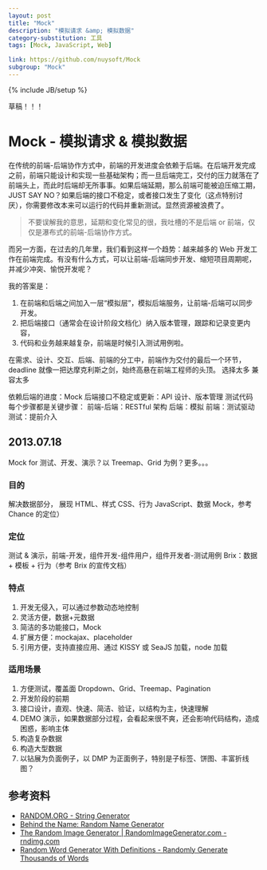 ```yaml
---
layout: post
title: "Mock"
description: "模拟请求 &amp; 模拟数据"
category-substitution: 工具
tags: [Mock, JavaScript, Web]

link: https://github.com/nuysoft/Mock
subgroup: "Mock"
---
```

{% include JB/setup %}

草稿！！！

# Mock - 模拟请求 & 模拟数据

在传统的前端-后端协作方式中，前端的开发进度会依赖于后端。在后端开发完成之前，前端只能设计和实现一些基础架构；而一旦后端完工，交付的压力就落在了前端头上，而此时后端却无所事事。如果后端延期，那么前端可能被迫压缩工期，JUST SAY NO？如果后端的接口不稳定，或者接口发生了变化（这点特别讨厌），你需要修改本来可以运行的代码并重新测试。显然资源被浪费了。

> 不要误解我的意思，延期和变化常见的很，我吐槽的不是后端 or 前端，仅仅是瀑布式的前端-后端协作方式。

而另一方面，在过去的几年里，我们看到这样一个趋势：越来越多的 Web 开发工作在前端完成。有没有什么方式，可以让前端-后端同步开发、缩短项目周期呢，并减少冲突、愉悦开发呢？

我的答案是：
1. 在前端和后端之间加入一层“模拟层”，模拟后端服务，让前端-后端可以同步开发。
2. 把后端接口（通常会在设计阶段文档化）纳入版本管理，跟踪和记录变更内容，
3. 代码和业务越来越复杂，前端是时候引入测试用例啦。

在需求、设计、交互、后端、前端的分工中，前端作为交付的最后一个环节，deadline 就像一把达摩克利斯之剑，始终高悬在前端工程师的头顶。
    选择太多
    兼容太多

依赖后端的进度：Mock
后端接口不稳定或更新：API 设计、版本管理
测试代码
每个步骤都是关键步骤：
    前端-后端：RESTful 架构 
    后端：模拟
    前端：测试驱动
    测试：提前介入

## 2013.07.18
Mock for 测试、开发、演示？以 Treemap、Grid 为例？更多。。。

### 目的
解决数据部分，
展现 HTML、样式 CSS、行为 JavaScript、数据 Mock，参考 Chance 的定位）

### 定位
测试 & 演示，前端-开发，组件开发-组件用户，组件开发者-测试用例
Brix：数据 + 模板 + 行为（参考 Brix 的宣传文档）

### 特点
1. 开发无侵入，可以通过参数动态地控制
2. 灵活方便，数据+元数据
3. 简洁的多功能接口，Mock
4. 扩展方便：mockajax、placeholder
5. 引用方便，支持直接应用、通过 KISSY 或 SeaJS 加载，node 加载

### 适用场景
1. 方便测试，覆盖面
  Dropdown、Grid、Treemap、Pagination
2. 开发阶段的前期
3. 接口设计，直观、快速、简洁、验证，以结构为主，快速理解
4. DEMO 演示，如果数据部分过程，会看起来很不爽，还会影响代码结构，造成困惑，影响主体
5. 构造复杂数据
6. 构造大型数据
7. 以钻展为负面例子，以 DMP 为正面例子，特别是子标签、饼图、丰富折线图？

## 参考资料
* [RANDOM.ORG - String Generator](http://www.random.org/strings/)
* [Behind the Name: Random Name Generator](http://www.behindthename.com/random/)
* [The Random Image Generator | RandomImageGenerator.com - rndimg.com](http://rndimg.com/default.aspx)
* [Random Word Generator With Definitions - Randomly Generate Thousands of Words](http://www.wordgenerator.net/random-word-generator.php)


